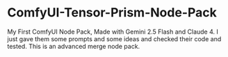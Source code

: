 # ComfyUI-Tensor-Prism-Node-Pack
My First ComfyUI Node Pack, Made with Gemini 2.5 Flash and Claude 4. I just gave them some prompts and some ideas and checked their code and tested. This is an advanced merge node pack.
